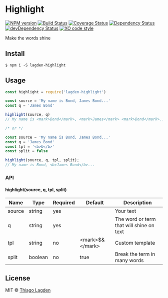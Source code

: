 # Highlight
[![NPM version][npm-img]][npm]
[![Build Status][ci-img]][ci]
[![Coverage Status][coveralls-img]][coveralls]
[![Dependency Status][dep-img]][dep]
[![devDependency Status][devDep-img]][devDep]
[![XO code style][xo-img]][xo]

[npm-img]:       https://img.shields.io/npm/v/lagden-highlight.svg
[npm]:           https://www.npmjs.com/package/lagden-highlight
[ci-img]:        https://travis-ci.org/lagden/highlight.svg
[ci]:            https://travis-ci.org/lagden/highlight
[coveralls-img]: https://coveralls.io/repos/github/lagden/highlight/badge.svg?branch=master
[coveralls]:     https://coveralls.io/github/lagden/highlight?branch=master
[dep-img]:       https://david-dm.org/lagden/highlight.svg
[dep]:           https://david-dm.org/lagden/highlight
[devDep-img]:    https://david-dm.org/lagden/highlight/dev-status.svg
[devDep]:        https://david-dm.org/lagden/highlight#info=devDependencies
[xo-img]:        https://img.shields.io/badge/code_style-XO-5ed9c7.svg
[xo]:            https://github.com/sindresorhus/xo


Make the words shine


## Install

```
$ npm i -S lagden-highlight
```


## Usage

```js
const highlight = require('lagden-highlight')

const source = 'My name is Bond, James Bond...'
const q = 'James Bond'

highlight(source, q)
// My name is <mark>Bond</mark>, <mark>James</mark> <mark>Bond</mark>...

/* or */

const source = 'My name is Bond, James Bond...'
const q = 'James Bond'
const tpl = '<b>&</b>'
const split = false

highlight(source, q, tpl, split);
// My name is Bond, <b>James Bond</b>...
```


### API

#### highlight(source, q, tpl, split)

Name        | Type      | Required | Default                         | Description
----------- | --------- | -------- | ------------------------------- | ------------
source      | string    | yes      |                                 | Your text
q           | string    | yes      |                                 | The word or term that will shine on text
tpl         | string    | no       | &lt;mark&gt;$&amp;&lt;/mark&gt; | Custom template
split       | boolean   | no       | true                            | Break the term in many words


## License

MIT © [Thiago Lagden](http://lagden.in)
